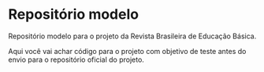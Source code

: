 # Repositório modelo

Repositório modelo para o projeto da Revista Brasileira de Educação Básica.

Aqui você vai achar código para o projeto com objetivo de teste antes do envio para o repositório oficial do projeto.
